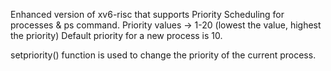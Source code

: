 Enhanced version of xv6-risc that supports Priority Scheduling for processes & ps command.
Priority values -> 1-20 (lowest the value, highest the priority)
Default priority for a new process is 10. 


setpriority() function is used to change the priority of the current process.

